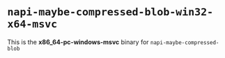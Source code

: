 # `napi-maybe-compressed-blob-win32-x64-msvc`

This is the **x86_64-pc-windows-msvc** binary for `napi-maybe-compressed-blob`
